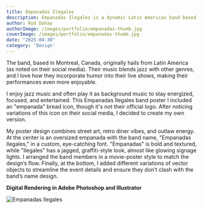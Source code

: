 ```yaml
---
title: Empanadas Ilegales
description: Empanadas Ilegales is a dynamic Latin American band based in Montreal, Canada, known for their energetic fusion of cumbia, punk, ska, and rock.
author: Rod Dahay
authorImage: /images/portfolio/empanadas-thumb.jpg
coverImage: /images/portfolio/empanadas-thumb.jpg
date: "2025-04-30"
category: 'Design'
---
```


The band, based in Montreal, Canada, originally hails from Latin America (as noted on their social media). Their music blends jazz with other genres, and I love how they incorporate humor into their live shows, making their performances even more enjoyable.

I enjoy jazz music and often play it as background music to stay energized, focused, and entertained. This Empanadas Ilegales band poster I included an "empanada" bread icon, though it's not their official logo. After noticing variations of this icon on their social media, I decided to create my own version.

My poster design combines street art, retro diner vibes, and outlaw energy. At the center is an oversized empanada with the band name, "Empanadas Ilegales," in a custom, eye-catching font. "Empanadas" is bold and textured, while "Ilegales" has a jagged, graffiti-style look, almost like glowing signage lights. I arranged the band members in a movie-poster style to match the design’s flow. Finally, at the bottom, I added different variations of vector objects to streamline the event details and ensure they don’t clash with the band’s name design.

**Digital Rendering in Adobe Photoshop and Illustrator**

![Empanadas Ilegales](/images/portfolio/empanadas-poster.jpg)

